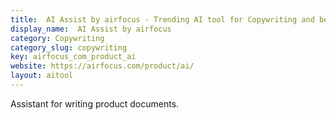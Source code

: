 ```yaml
---
title:  AI Assist by airfocus - Trending AI tool for Copywriting and best alternatives
display_name:  AI Assist by airfocus
category: Copywriting
category_slug: copywriting
key: airfocus_com_product_ai
website: https://airfocus.com/product/ai/
layout: aitool
---
```


Assistant for writing product documents.
